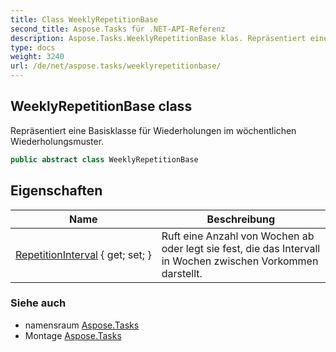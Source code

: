 ```yaml
---
title: Class WeeklyRepetitionBase
second_title: Aspose.Tasks für .NET-API-Referenz
description: Aspose.Tasks.WeeklyRepetitionBase klas. Repräsentiert eine Basisklasse für Wiederholungen im wöchentlichen Wiederholungsmuster.
type: docs
weight: 3240
url: /de/net/aspose.tasks/weeklyrepetitionbase/
---
```

## WeeklyRepetitionBase class

Repräsentiert eine Basisklasse für Wiederholungen im wöchentlichen Wiederholungsmuster.

```csharp
public abstract class WeeklyRepetitionBase
```

## Eigenschaften

| Name | Beschreibung |
| --- | --- |
| [RepetitionInterval](../../aspose.tasks/weeklyrepetitionbase/repetitioninterval/) { get; set; } | Ruft eine Anzahl von Wochen ab oder legt sie fest, die das Intervall in Wochen zwischen Vorkommen darstellt. |

### Siehe auch

* namensraum [Aspose.Tasks](../../aspose.tasks/)
* Montage [Aspose.Tasks](../../)


